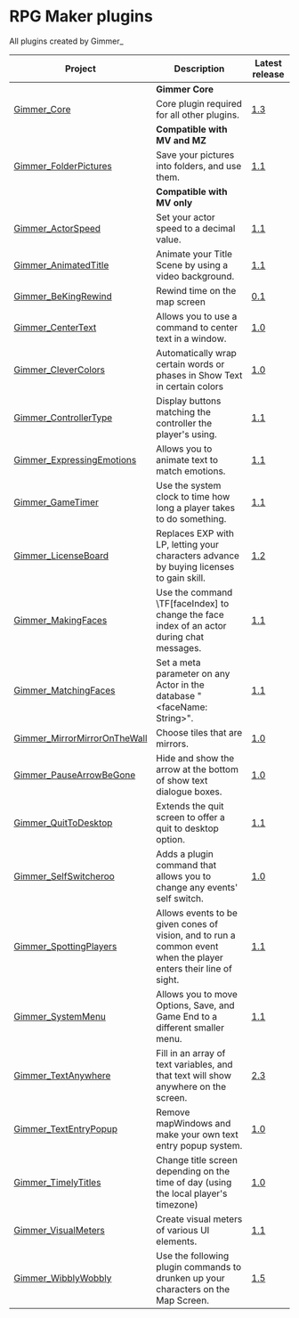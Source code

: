 # RPG Maker plugins
All plugins created by Gimmer_

| Project                                            | Description                                                 | Latest release                           |
| -------------------------------------------------- | ----------------------------------------------------------- | ---------------------------------------- |
|                                                    | **Gimmer Core**                                             |                                          |
| [Gimmer_Core][Gimmer_Core]                         | Core plugin required for all other plugins.                 | [1.3][Gimmer_Core_release]               |
|                                                    | **Compatible with MV and MZ**                              |                                          |
| [Gimmer_FolderPictures][Gimmer_FolderPictures]     | Save your pictures into folders, and use them.              | [1.1][Gimmer_FolderPictures_release]     |
|                                                    | **Compatible with MV only**                                |                                          |
| [Gimmer_ActorSpeed][Gimmer_ActorSpeed]             | Set your actor speed to a decimal value.                    | [1.1][Gimmer_ActorSpeed_release]         |
| [Gimmer_AnimatedTitle][Gimmer_AnimatedTitle]       | Animate your Title Scene by using a video background.       | [1.1][Gimmer_AnimatedTitle_release]      |
| [Gimmer_BeKingRewind][Gimmer_BeKindRewind]         | Rewind time on the map screen                                | [0.1][Gimmer_BeKindRewind_release]      |
| [Gimmer_CenterText][Gimmer_CenterText]             | Allows you to use a command to center text in a window.     | [1.0][Gimmer_CenterText_release]         |
| [Gimmer_CleverColors][Gimmer_CleverColors] | Automatically wrap certain words or phases in Show Text in certain colors | [1.0][Gimmer_CleverColors_release]
| [Gimmer_ControllerType][Gimmer_ControllerType]     | Display buttons matching the controller the player's using. | [1.1][Gimmer_ControllerType_release]     |
| [Gimmer_ExpressingEmotions][Gimmer_ExpressingEmotions] | Allows you to animate text to match emotions.           | [1.1][Gimmer_ExpressingEmotions_release] |
| [Gimmer_GameTimer][Gimmer_GameTimer]               | Use the system clock to time how long a player takes to do something. | [1.1][Gimmer_GameTimer_release] |
| [Gimmer_LicenseBoard][Gimmer_LicenseBoard]         | Replaces EXP with LP, letting your characters advance by buying licenses to gain skill. | [1.2][Gimmer_LicenseBoard_release] |
| [Gimmer_MakingFaces][Gimmer_MakingFaces]           | Use the command \TF[faceIndex] to change the face index of an actor during chat messages. | [1.1][Gimmer_MakingFaces_release] |
| [Gimmer_MatchingFaces][Gimmer_MatchingFaces]       | Set a meta parameter on any Actor in the database "<faceName: String>". | [1.1][Gimmer_MatchingFaces_release] |
| [Gimmer_MirrorMirrorOnTheWall][Gimmer_MirrorMirrorOnTheWall]       | Choose tiles that are mirrors. | [1.0][Gimmer_MirrorMirrorOnTheWall_release] |
| [Gimmer_PauseArrowBeGone][Gimmer_PauseArrowBeGone] | Hide and show the arrow at the bottom of show text dialogue boxes. | [1.0][Gimmer_PauseArrowBeGone_release] |
| [Gimmer_QuitToDesktop][Gimmer_QuitToDesktop]       | Extends the quit screen to offer a quit to desktop option. | [1.1][Gimmer_QuitToDesktop_release] |
| [Gimmer_SelfSwitcheroo][Gimmer_SelfSwitcheroo]     | Adds a plugin command that allows you to change any events' self switch. | [1.0][Gimmer_SelfSwitcheroo_release] |
| [Gimmer_SpottingPlayers][Gimmer_SpottingPlayers]   | Allows events to be given cones of vision, and to run a common event when the player enters their line of sight. | [1.1][Gimmer_SpottingPlayers_release] |
| [Gimmer_SystemMenu][Gimmer_SystemMenu]             | Allows you to move Options, Save, and Game End to a different smaller menu. | [1.1][Gimmer_SystemMenu_release] |
| [Gimmer_TextAnywhere][Gimmer_TextAnywhere]         | Fill in an array of text variables, and that text will show anywhere on the screen. | [2.3][Gimmer_TextAnywhere_release] |
| [Gimmer_TextEntryPopup][Gimmer_TextEntryPopup]     | Remove mapWindows and make your own text entry popup system. | [1.0][Gimmer_TextEntryPopup_release] |
| [Gimmer_TimelyTitles][Gimmer_TimelyTitles]         | Change title screen depending on the time of day (using the local player's timezone) | [1.0][Gimmer_TimelyTitles_release] |
| [Gimmer_VisualMeters][Gimmer_VisualMeters]         | Create visual meters of various UI elements.                | [1.1][Gimmer_VisualMeters_release] |
| [Gimmer_WibblyWobbly][Gimmer_WibblyWobbly]         | Use the following plugin commands to drunken up your characters on the Map Screen. | [1.5][Gimmer_WibblyWobbly_release] |

  [Gimmer_Core]: https://github.com/gimmer/RPG-Maker-MV-Plugins/blob/master/Plugins/Gimmer_Core/
  [Gimmer_Core_release]: https://github.com/gimmer/RPG-Maker-MV-Plugins/blob/master/Plugins/Gimmer_Core/Gimmer_Core.js

  [Gimmer_FolderPictures]: https://github.com/gimmer/RPG-Maker-MV-Plugins/blob/master/Plugins/Gimmer_FolderPictures/
  [Gimmer_FolderPictures_release]: https://github.com/gimmer/RPG-Maker-MV-Plugins/blob/master/Plugins/Gimmer_FolderPictures/Gimmer_FolderPictures.js

  [Gimmer_ActorSpeed]: https://github.com/gimmer/RPG-Maker-MV-Plugins/blob/master/Plugins/Gimmer_ActorSpeed/
  [Gimmer_ActorSpeed_release]: https://github.com/gimmer/RPG-Maker-MV-Plugins/blob/master/Plugins/Gimmer_ActorSpeed/Gimmer_ActorSpeed.js

  [Gimmer_AnimatedTitle]: https://github.com/gimmer/RPG-Maker-MV-Plugins/blob/master/Plugins/Gimmer_AnimatedTitle/
  [Gimmer_AnimatedTitle_release]: https://github.com/gimmer/RPG-Maker-MV-Plugins/blob/master/Plugins/Gimmer_AnimatedTitle/Gimmer_AnimatedTitle.js

  [Gimmer_CenterText]: https://github.com/gimmer/RPG-Maker-MV-Plugins/blob/master/Plugins/Gimmer_CenterText/
  [Gimmer_CenterText_release]: https://github.com/gimmer/RPG-Maker-MV-Plugins/blob/master/Plugins/Gimmer_CenterText/Gimmer_CenterText.js

  [Gimmer_ControllerType]: https://github.com/gimmer/RPG-Maker-MV-Plugins/blob/master/Plugins/Gimmer_ControllerType/
  [Gimmer_ControllerType_release]: https://github.com/gimmer/RPG-Maker-MV-Plugins/blob/master/Plugins/Gimmer_ControllerType/Gimmer_ControllerType.js

  [Gimmer_ExpressingEmotions]: https://github.com/gimmer/RPG-Maker-MV-Plugins/blob/master/Plugins/Gimmer_ExpressingEmotions/
  [Gimmer_ExpressingEmotions_release]: https://github.com/gimmer/RPG-Maker-MV-Plugins/blob/master/Plugins/Gimmer_ExpressingEmotions/Gimmer_ExpressingEmotions.js

  [Gimmer_GameTimer]: https://github.com/gimmer/RPG-Maker-MV-Plugins/blob/master/Plugins/Gimmer_GameTimer/
  [Gimmer_GameTimer_release]: https://github.com/gimmer/RPG-Maker-MV-Plugins/blob/master/Plugins/Gimmer_GameTimer/Gimmer_GameTimer.js

  [Gimmer_LicenseBoard]: https://github.com/gimmer/RPG-Maker-MV-Plugins/blob/master/Plugins/Gimmer_LicenseBoard/
  [Gimmer_LicenseBoard_release]: https://github.com/gimmer/RPG-Maker-MV-Plugins/blob/master/Plugins/Gimmer_LicenseBoard/Gimmer_LicenseBoard.js

  [Gimmer_MakingFaces]: https://github.com/gimmer/RPG-Maker-MV-Plugins/blob/master/Plugins/Gimmer_MakingFaces/
  [Gimmer_MakingFaces_release]: https://github.com/gimmer/RPG-Maker-MV-Plugins/blob/master/Plugins/Gimmer_MakingFaces/Gimmer_MakingFaces.js

  [Gimmer_MatchingFaces]: https://github.com/gimmer/RPG-Maker-MV-Plugins/blob/master/Plugins/Gimmer_MatchingFaces/
  [Gimmer_MatchingFaces_release]: https://github.com/gimmer/RPG-Maker-MV-Plugins/blob/master/Plugins/Gimmer_MatchingFaces/Gimmer_MatchingFaces.js

  [Gimmer_MirrorMirrorOnTheWall]: https://github.com/gimmer/RPG-Maker-MV-Plugins/blob/master/Plugins/Gimmer_MirrorMirrorOnTheWall/
  [Gimmer_MirrorMirrorOnTheWall_release]: https://github.com/gimmer/RPG-Maker-MV-Plugins/blob/master/Plugins/Gimmer_MirrorMirrorOnTheWall/Gimmer_MirrorMirrorOnTheWall.js

  [Gimmer_PauseArrowBeGone]: https://github.com/gimmer/RPG-Maker-MV-Plugins/blob/master/Plugins/Gimmer_PauseArrowBeGone/
  [Gimmer_PauseArrowBeGone_release]: https://github.com/gimmer/RPG-Maker-MV-Plugins/blob/master/Plugins/Gimmer_PauseArrowBeGone/Gimmer_PauseArrowBeGone.js

  [Gimmer_QuitToDesktop]: https://github.com/gimmer/RPG-Maker-MV-Plugins/blob/master/Plugins/Gimmer_QuitToDesktop/
  [Gimmer_QuitToDesktop_release]: https://github.com/gimmer/RPG-Maker-MV-Plugins/blob/master/Plugins/Gimmer_QuitToDesktop/Gimmer_QuitToDesktop.js

  [Gimmer_SelfSwitcheroo]: https://github.com/gimmer/RPG-Maker-MV-Plugins/blob/master/Plugins/Gimmer_SelfSwitcheroo/
  [Gimmer_SelfSwitcheroo_release]: https://github.com/gimmer/RPG-Maker-MV-Plugins/blob/master/Plugins/Gimmer_SelfSwitcheroo/Gimmer_SelfSwitcheroo.js

  [Gimmer_SpottingPlayers]: https://github.com/gimmer/RPG-Maker-MV-Plugins/blob/master/Plugins/Gimmer_SpottingPlayers/
  [Gimmer_SpottingPlayers_release]: https://github.com/gimmer/RPG-Maker-MV-Plugins/blob/master/Plugins/Gimmer_SpottingPlayers/Gimmer_SpottingPlayers.js

  [Gimmer_SystemMenu]: https://github.com/gimmer/RPG-Maker-MV-Plugins/blob/master/Plugins/Gimmer_SystemMenu/
  [Gimmer_SystemMenu_release]: https://github.com/gimmer/RPG-Maker-MV-Plugins/blob/master/Plugins/Gimmer_SystemMenu/Gimmer_SystemMenu.js

  [Gimmer_TextAnywhere]: https://github.com/gimmer/RPG-Maker-MV-Plugins/blob/master/Plugins/Gimmer_TextAnywhere/
  [Gimmer_TextAnywhere_release]: https://github.com/gimmer/RPG-Maker-MV-Plugins/blob/master/Plugins/Gimmer_TextAnywhere/Gimmer_TextAnywhere.js

  [Gimmer_TextEntryPopup]: https://github.com/gimmer/RPG-Maker-MV-Plugins/blob/master/Plugins/Gimmer_TextEntryPopup/
  [Gimmer_TextEntryPopup_release]: https://github.com/gimmer/RPG-Maker-MV-Plugins/blob/master/Plugins/Gimmer_TextEntryPopup/Gimmer_TextEntryPopup.js

  [Gimmer_TimelyTitles]: https://github.com/gimmer/RPG-Maker-MV-Plugins/blob/master/Plugins/Gimmer_TimelyTitles/
  [Gimmer_TimelyTitles_release]: https://github.com/gimmer/RPG-Maker-MV-Plugins/blob/master/Plugins/Gimmer_TimelyTitles/Gimmer_TimelyTitles.js

  [Gimmer_VisualMeters]: https://github.com/gimmer/RPG-Maker-MV-Plugins/blob/master/Plugins/Gimmer_VisualMeters/
  [Gimmer_VisualMeters_release]: https://github.com/gimmer/RPG-Maker-MV-Plugins/blob/master/Plugins/Gimmer_VisualMeters/Gimmer_VisualMeters.js

  [Gimmer_WibblyWobbly]: https://github.com/gimmer/RPG-Maker-MV-Plugins/blob/master/Plugins/Gimmer_WibblyWobbly/
  [Gimmer_WibblyWobbly_release]: https://github.com/gimmer/RPG-Maker-MV-Plugins/blob/master/Plugins/Gimmer_WibblyWobbly/Gimmer_WibblyWobbly.js

  [Gimmer_BeKindRewind]: https://github.com/gimmer/RPG-Maker-MV-Plugins/blob/master/Plugins/Gimmer_BeKindRewind/
  [Gimmer_BeKindRewind_release]: https://github.com/gimmer/RPG-Maker-MV-Plugins/blob/master/Plugins/Gimmer_BeKindRewind/Gimmer_BeKindRewind.js
  
[Gimmer_CleverColors]: https://github.com/gimmer/RPG-Maker-MV-Plugins/blob/master/Plugins/Gimmer_CleverColors/
[Gimmer_CleverColors_release]: https://github.com/gimmer/RPG-Maker-MV-Plugins/blob/master/Plugins/Gimmer_CleverColors/Gimmer_CleverColors.js